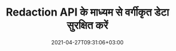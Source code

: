 ---
############################# Static ############################
layout: "product"
date: 2021-04-27T09:31:06+03:00
draft: false

product: "Redaction"
product_tag: "redaction"
platform: ".NET"
platform_tag: "net"

############################# Head ############################
head_title: "C# .NET रिडक्शन API | PDF Word Excel छवियों से निजी टेक्स्ट छिपाएं"
head_description: ".NET के लिए डॉक्यूमेंट रिडक्शन API। PDF, Microsoft Word, Excel, प्रस्तुतियों और रैस्टर छवियों से संवेदनशील सामग्री को संपादित करें, छिपाएं या हटाएं।"

############################# Header ############################
title: "Redaction API के माध्यम से वर्गीकृत डेटा सुरक्षित करें"
description: ".NET API का उपयोग करके दस्तावेज़ों, वर्कशीट्स, प्रस्तुतियों, PDF और रैस्टर इमेज फ़ाइलों से संवेदनशील सामग्री और मेटाडेटा को संपादित करें, छिपाएं या हटाएं।"
button:
    enable: true

############################# SubMenu ############################
submenu:
    enable: true
    
    left:
        img_alt: "GroupDocs.Redaction for .NET"
        image: "https://www.groupdocs.cloud/templates/groupdocs/images/product-logos/groupdocs-redaction-net.png"
        product: "GroupDocs.Redaction"
        platform: ".NET"

    middle:
        button:
            # button loop
            - link: "#overview"
              text: "संक्षिप्त विवरण"

            # button loop
            - link: "#features"
              text: "फीचर्स"

            # button loop
            - link: "#support"
              text: "सहायता"

            # button loop
            - link: "https://products.groupdocs.app/redaction"
              text: "लाइव डेमो"

            # button loop
            - link: "https://purchase.groupdocs.com/pricing/redaction/net"
              text: "मूल्य निर्धारण"

    right:
        link_download: "https://downloads.groupdocs.com/redaction"
        link_learn: "https://docs.groupdocs.com/redaction/net/"
        link_buy: "https://purchase.groupdocs.com"

############################# Overview ############################
overview:
    enable: true
    content: |
      GroupDocs.Redaction for .NET एक API लाइब्रेरी है जो आपको Microsoft Word, Excel, PowerPoint और PDF जैसे विभिन्न फ़ाइल स्वरूपों से संवेदनशील और वर्गीकृत डेटा को मिटाने में मदद करती है। हमारे Redaction API का सिंगल फ़ॉर्मेट-स्वतंत्र इंटरफ़ेस विभिन्न प्रकारों के रिडक्शन का समर्थन करता है, जैसे, टेक्स्ट रिडक्शन, मेटाडेटा रिडक्शन, एनोटेशन रिडक्शन और टैबुलर डॉक्यूमेंट रिडक्शन. GroupDocs.Redaction for .NET API आपको पासवर्ड से सुरक्षित फ़ाइलों को फिर से बनाने की सुविधा भी देता है। आपको दस्तावेज़ को उसके मूल प्रारूप में सहेजने की अनुमति है और साथ ही मूल पृष्ठों की रेखापुंज छवियों के साथ एक सैनिटाइज्ड PDF दस्तावेज़ बनाने की अनुमति है।
    tabs:
      enable: true
      
      ## TAB ONE ##
      tab_one:
        description: |
          .NET के लिए GroupDocs.Redaction का अवलोकन निम्नलिखित है:
      
        right:
          enable: true
          icon: "fab fa-html5"
          title: "संक्षिप्त विवरण"
          content: |
            * टेक्स्ट रिडक्ट करें
            * मेटाडेटा को फिर से तैयार करें
            * एनोटेशन को फिर से तैयार करें
            * टेबुलर दस्तावेज़ को फिर से तैयार करें
            * संरक्षित फ़ाइलों को फिर से बनाएँ
            * अनुकूलन
      
      ## TAB TWO ##
      tab_two:
        description: |
          .NET के लिए GroupDocs.Redaction निम्नलिखित [दस्तावेज़ फ़ाइल स्वरूपों] का समर्थन करता है (https://docs.groupdocs.com/redaction//supported-document-formats/net):

        right:
          enable: true
          table:
            # table loop
            - title: "टेक्स्ट, मेटाडेटा और टिप्पणियां संपादित करें"
              content: |
                * **Word**: DOC, DOCX, DOT, ODT, DOTX, DOCM, DOTM, RTF
                * **Excel**: XLS, XLSX, XLT, XLTX, XLSM, XLTM, सीएसवी
                * **PowerPoint**: PPT, PPTX, PPS, PPSX, POTX, PPTM, PPSM, POTM
                * **फिक्स्ड लेआउट**: PDF
                * **रैस्टर इमेजेज**: JPG, BMP, PNG, GIF, TIFF

      ## TAB THREE ##
      tab_three:
        description: |
          .NET के लिए GroupDocs.Redaction निम्नलिखित ऑपरेटिंग सिस्टम, फ़्रेमवर्क और पैकेज मैनेजरों का समर्थन करता है:
        
        left:
          enable: true
          table:
            # table loop
            - icon: "fab fa-windows"
              title: "ऑपरेटिंग सिस्टम"
              content: |
                * Windows Desktop
                * Windows Server
                * Windows Azure
                * Linux

            # table loop
            - icon: "fas fa-code"
              title: "समर्थित फ़्रेमवर्क"
              content: |
                * .NET Framework 2.0 या उच्चतर
                * .NET Standard 2.0
                * .NET Core 2.0

        right:
          enable: true
          table:
            # table loop
            - icon: "फास्ट फा-बॉक्स"
              title: "पैकेज मैनेजर"
              content: |
                * NuGet

            # table loop
            - icon: "फास फा-टूल्स"
              title: "विकास का वातावरण"
              content: |
                * Microsoft Visual Studio
                * Xamarin.Android
                * Xamarin.IOS
                * Xamarin.Mac
                * MonoDevelop

############################# Features ############################
features:
    enable: true
    title: ".NET सुविधाओं के लिए GroupDocs.Redaction"

    feature:
      # feature loop
      - icon: "fas fa-copy"
        content: "सटीक वाक्यांश संपादन के लिए केस-संवेदी खोज करें"

      # feature loop
      - icon: "fas fa-eye"
        content: "स्ट्रिंग प्रतिस्थापन के बजाय संशोधित पाठ को छिपाने के लिए रंग बॉक्स का उपयोग करें"

      # feature loop
      - icon: "fas fa-bolt"
        content: "नियमित अभिव्यक्ति खोज का उपयोग करके किसी भी पाठ का पता लगाएँ और उसे संपादित करें"
      
      # feature loop
      - icon: "fas fa-file-powerpoint"
        content: "दस्तावेज़ की वर्गीकृत मेटाडेटा जानकारी के सभी या किसी भी संयोजन को फ़िल्टर करें"

      # feature loop
      - icon: "fas fa-code"
        content: "विशिष्ट दस्तावेज़ की संपूर्ण मेटाडेटा जानकारी को तुरंत मिटा दें"

      # feature loop
      - icon: "fas fa-cloud"
        content: "Excel में किसी विशिष्ट वर्कशीट और/या कॉलम में संशोधन का दायरा सेट करें"

      # feature loop
      - icon: "fas fa-remove-format"
        content: "दस्तावेज़ से सभी या विशिष्ट टिप्पणियां और अन्य एनोटेशन निकालें"

      # feature loop
      - icon: "fas fa-comment-slash"
        content: "एनोटेशन टेक्स्ट से संवेदनशील डेटा खोजें और निकालें"

      # feature loop
      - icon: "fas fa-location-arrow"
        content: "अपने स्वयं के प्रारूपों और रिडक्शन के साथ काम करने की क्षमता"

      # feature loop
      - icon: "fas fa-border-all"
        content: "रैस्टर इमेज फॉर्मेट और इमेज रीजन रिडक्शन के लिए सहायता"

      # feature loop
      - icon: "fas fa-wrench"
        content: "XML फ़ाइल में संशोधन नियमों (नीति) का एक सेट निर्दिष्ट करें"

      # feature loop
      - icon: "fas fa-columns"
        content: "PDF में रूपांतरण करते समय पेज रेंज और PDF अनुपालन स्तर निर्दिष्ट करें"

      # feature loop
      - icon: "fas fa-file-word"
        content: "छवि फ़ाइलों से EXIF मेटाडेटा संपादित करें या हटाएं"

      # feature loop
      - icon: "fas fa-envelope"
        content: "PDF, Word और प्रस्तुति दस्तावेज़ों के अंदर एम्बेडेड छवियों को फिर से बनाएं"

      # feature loop
      - icon: "fas fa-print"
        content: "एक रिडक्शन पॉलिसी को XML फ़ाइल के रूप में सहेजें"

    more_feature:
      # more_feature_loop
      - title: "आसानी और नियंत्रण के साथ अपने वर्गीकृत डेटा को फिर से बनाएं"
        content: |
          GroupDocs.Redaction for .NET API आपको इस बात पर पूरा नियंत्रण देता है कि आप समर्थित दस्तावेज़ से अपनी महत्वपूर्ण वर्गीकृत जानकारी को कैसे छिपाना या मिटाना चाहते हैं। हमारे Redaction API का उपयोग करना बहुत सरल और सीधा है।  

          निम्नलिखित उदाहरण में, हम C# का उपयोग करके नीले रंग के बॉक्स के साथ “2 अंक, स्थान या कुछ भी नहीं, 2 अंक, फिर से स्थान और 6 अंक” (जैसे 12 34 567890) से मेल खाते हुए एक समर्थित दस्तावेज़ को लोड करते हैं, किसी भी टेक्स्ट को फिर से संपादित करते हैं। एक बार ऐसा करने के बाद, यह दस्तावेज़ को उसके मूल प्रारूप में एक अतिरिक्त प्रत्यय “Redacted” के साथ नाम बदलकर सहेजता है:

          ```cs
          // Redactor वर्ग का एक उदाहरण बनाएं
          using (Redactor redactor = new Redactor("sample.docx"))
          {
            // रिडक्शन लागू करें
            redactor.Apply(new RegexRedaction("\\d{2}\\s*\\d{2}[^\\d]*\\d{6}", new ReplacementOptions(System.Drawing.Color.Blue)));
            redactor.Save();
          }
          ```

############################# Support ############################
support:
    enable: true

############################# Solutions ############################
solutions:
    enable: true
    title: "GroupDocs.Redaction अन्य लोकप्रिय विकास परिवेशों के लिए दस्तावेज़ देखने वाले API प्रदान करता है"

    solution:
        # solution loop
        - img_alt: "GroupDocs.Redaction for .NET"
          image: "/border/groupdocs-redaction-net.svg"
          product: "GroupDocs.Redaction"
          platform: ".NET"
          link: "/redaction/net/"

        # solution loop
        - img_alt: "GroupDocs.Redaction for Java"
          image: "/border/groupdocs-redaction-java.svg"
          product: "GroupDocs.Redaction"
          platform: "Java"
          link: "/redaction/java/"

############################# Back to top ###############################
back_to_top:
  enable: true
---